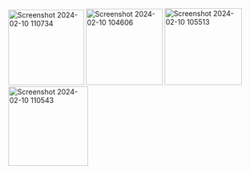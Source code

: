 <img width="151" alt="Screenshot 2024-02-10 110734" src="https://github.com/user-attachments/assets/f0766c39-4974-4028-90fe-3bf68bc42645">
<img width="153" alt="Screenshot 2024-02-10 104606" src="https://github.com/user-attachments/assets/5853359e-6a84-4960-815f-d448b43813d6">
<img width="154" alt="Screenshot 2024-02-10 105513" src="https://github.com/user-attachments/assets/16b5d6df-6c39-4625-9344-320d98d02285">
<img width="159" alt="Screenshot 2024-02-10 110543" src="https://github.com/user-attachments/assets/1e7e1d16-bcc8-4ad8-9d66-36e69ba592d8">


